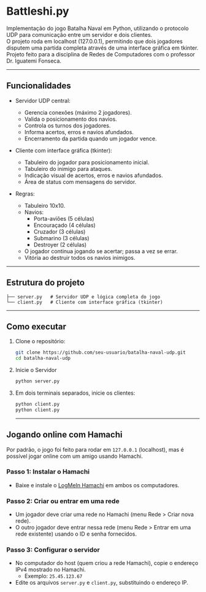 # Battleshi.py

Implementação do jogo Batalha Naval em Python, utilizando o protocolo UDP para comunicação entre um servidor e dois clientes.  
O projeto roda em localhost (127.0.0.1), permitindo que dois jogadores disputem uma partida completa através de uma interface gráfica em tkinter. Projeto feito para a disciplina de Redes de Computadores com o professor Dr. Iguatemi Fonseca.

---

## Funcionalidades

- Servidor UDP central:
  - Gerencia conexões (máximo 2 jogadores).
  - Valida o posicionamento dos navios.
  - Controla os turnos dos jogadores.
  - Informa acertos, erros e navios afundados.
  - Encerramento da partida quando um jogador vence.

- Cliente com interface gráfica (tkinter):
  - Tabuleiro do jogador para posicionamento inicial.
  - Tabuleiro do inimigo para ataques.
  - Indicação visual de acertos, erros e navios afundados.
  - Área de status com mensagens do servidor.

- Regras:
  - Tabuleiro 10x10.
  - Navios:
    - Porta-aviões (5 células)  
    - Encouraçado (4 células)  
    - Cruzador (3 células)  
    - Submarino (3 células)  
    - Destroyer (2 células)
  - O jogador continua jogando se acertar; passa a vez se errar.
  - Vitória ao destruir todos os navios inimigos.

---

## Estrutura do projeto

```text
├── server.py   # Servidor UDP e lógica completa do jogo  
└── client.py   # Cliente com interface gráfica (tkinter)
```


---

## Como executar

1. Clone o repositório:
   ```bash
   git clone https://github.com/seu-usuario/batalha-naval-udp.git
   cd batalha-naval-udp
   ```
   
2. Inicie o Servidor
   ```bash
   python server.py
   ```

   
3. Em dois terminais separados, inicie os clientes:
   ```bash
   python client.py
   python client.py
   ```

   ---

## Jogando online com Hamachi

Por padrão, o jogo foi feito para rodar em `127.0.0.1` (localhost), mas é possível jogar online com um amigo usando Hamachi.

### Passo 1: Instalar o Hamachi
- Baixe e instale o [LogMeIn Hamachi](https://vpn.net/) em ambos os computadores.

### Passo 2: Criar ou entrar em uma rede
- Um jogador deve criar uma rede no Hamachi (menu Rede > Criar nova rede).  
- O outro jogador deve entrar nessa rede (menu Rede > Entrar em uma rede existente) usando o ID e senha fornecidos.

### Passo 3: Configurar o servidor
- No computador do host (quem criou a rede Hamachi), copie o endereço IPv4 mostrado no Hamachi.  
  - Exemplo: `25.45.123.67`  
- Edite os arquivos `server.py` e `client.py`, substituindo o endereço IP.
  


   


  



